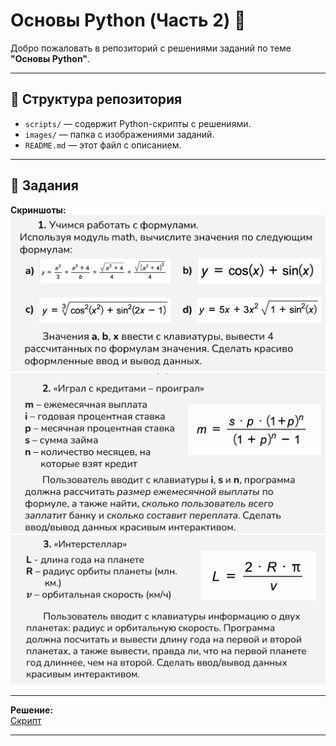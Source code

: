# Основы Python (Часть 2) 🐍
Добро пожаловать в репозиторий с решениями заданий по теме **"Основы Python"**.

---

## 📁 Структура репозитория
- `scripts/` — содержит Python-скрипты с решениями.
- `images/` — папка с изображениями заданий.
- `README.md` — этот файл с описанием.

---

## 📜 Задания

**Скриншоты:**  
![Задание 1](images/py_zadanie_1abcd.png)
![Задание 2](images/py_zadanie_2.png)
![Задание 3](images/py_zadanie_3.png)

---

**Решение:**  
[Скрипт](scripts)

---
